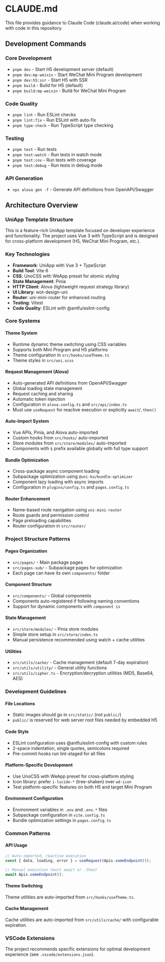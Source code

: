 # CLAUDE.md

This file provides guidance to Claude Code (claude.ai/code) when working with code in this repository.

## Development Commands

### Core Development

- `pnpm dev` - Start H5 development server (default)
- `pnpm dev:mp-weixin` - Start WeChat Mini Program development
- `pnpm dev:h5:ssr` - Start H5 with SSR
- `pnpm build` - Build for H5 (default)
- `pnpm build:mp-weixin` - Build for WeChat Mini Program

### Code Quality

- `pnpm lint` - Run ESLint checks
- `pnpm lint:fix` - Run ESLint with auto-fix
- `pnpm type-check` - Run TypeScript type checking

### Testing

- `pnpm test` - Run tests
- `pnpm test:watch` - Run tests in watch mode
- `pnpm test:cov` - Run tests with coverage
- `pnpm test:debug` - Run tests in debug mode

### API Generation

- `npx alova gen -f` - Generate API definitions from OpenAPI/Swagger

## Architecture Overview

### UniApp Template Structure

This is a feature-rich UniApp template focused on developer experience and functionality. The project uses Vue 3 with TypeScript and is designed for cross-platform development (H5, WeChat Mini Program, etc.).

### Key Technologies

- **Framework**: UniApp with Vue 3 + TypeScript
- **Build Tool**: Vite 6
- **CSS**: UnoCSS with WeApp preset for atomic styling
- **State Management**: Pinia
- **HTTP Client**: Alova (lightweight request strategy library)
- **UI Library**: wot-design-uni
- **Router**: uni-mini-router for enhanced routing
- **Testing**: Vitest
- **Code Quality**: ESLint with @antfu/eslint-config

### Core Systems

#### Theme System

- Runtime dynamic theme switching using CSS variables
- Supports both Mini Program and H5 platforms
- Theme configuration in `src/hooks/useTheme.ts`
- Theme styles in `src/uni.scss`

#### Request Management (Alova)

- Auto-generated API definitions from OpenAPI/Swagger
- Global loading state management
- Request caching and sharing
- Automatic token injection
- Configuration in `alova.config.ts` and `src/api/index.ts`
- Must use `useRequest` for reactive execution or explicitly `await`/`.then()`

#### Auto-Import System

- Vue APIs, Pinia, and Alova auto-imported
- Custom hooks from `src/hooks/` auto-imported
- Store modules from `src/store/modules/` auto-imported
- Components with `$` prefix available globally with full type support

#### Bundle Optimization

- Cross-package async component loading
- Subpackage optimization using `@uni-ku/bundle-optimizer`
- Component lazy loading with async imports
- Configuration in `plugins/config.ts` and `pages.config.ts`

#### Router Enhancement

- Name-based route navigation using `uni-mini-router`
- Route guards and permission control
- Page preloading capabilities
- Router configuration in `src/router/`

### Project Structure Patterns

#### Pages Organization

- `src/pages/` - Main package pages
- `src/pages-sub/` - Subpackage pages for optimization
- Each page can have its own `components/` folder

#### Component Structure

- `src/components/` - Global components
- Components auto-registered if following naming conventions
- Support for dynamic components with `component is`

#### State Management

- `src/store/modules/` - Pinia store modules
- Simple store setup in `src/store/index.ts`
- Manual persistence recommended using watch + cache utilities

#### Utilities

- `src/utils/cache/` - Cache management (default 7-day expiration)
- `src/utils/utility/` - General utility functions
- `src/utils/cipher.ts` - Encryption/decryption utilities (MD5, Base64, AES)

### Development Guidelines

#### File Locations

- Static images should go in `src/static/` (not `public/`)
- `public/` is reserved for web server root files needed by embedded H5

#### Code Style

- ESLint configuration uses @antfu/eslint-config with custom rules
- 2-space indentation, single quotes, semicolons required
- Pre-commit hooks run lint-staged for all files

#### Platform-Specific Development

- Use UnoCSS with WeApp preset for cross-platform styling
- Icon library: prefer `i-lucide-*` (tree-shaken) over `wd-icon`
- Test platform-specific features on both H5 and target Mini Program

#### Environment Configuration

- Environment variables in `.env` and `.env.*` files
- Subpackage configuration in `vite.config.ts`
- Bundle optimization settings in `pages.config.ts`

### Common Patterns

#### API Usage

```typescript
// Auto-imported, reactive execution
const { data, loading, error } = useRequest(Apis.someEndpoint());

// Manual execution (must await or .then)
await Apis.someEndpoint();
```

#### Theme Switching

Theme utilities are auto-imported from `src/hooks/useTheme.ts`.

#### Cache Management

Cache utilities are auto-imported from `src/utils/cache/` with configurable expiration.

### VSCode Extensions

The project recommends specific extensions for optimal development experience (see `.vscode/extensions.json`).
